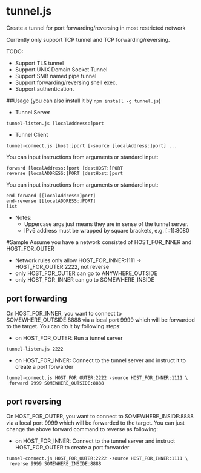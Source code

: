 # tunnel.js
Create a tunnel for port forwarding/reversing in most restricted network

Currently only support TCP tunnel and TCP forwarding/reversing.

TODO:
- Support TLS tunnel
- Support UNIX Domain Socket Tunnel
- Support SMB named pipe tunnel
- Support forwarding/reversing shell exec.
- Support authentication.

##Usage
(you can also install it by `npm install -g tunnel.js`)

- Tunnel Server
```
tunnel-listen.js [localAddress:]port
```
- Tunnel Client
```
tunnel-connect.js [host:]port [-source [localAddress:]port] ...
```
You can input instructions from arguments or standard input:
```
forward [localAddress:]port [destHOST:]PORT
reverse [localADDRESS:]PORT [destHost:]port
```
You can input instructions from arguments or standard input:
```
end-forward [[localAddress:]port]
end-reverse [[localADDRESS:]PORT]
list
```
- Notes:
    - Uppercase args just means they are in sense of the tunnel server.
    - IPv6 address must be wrapped by square brackets, e.g. [::1]:8080

#Sample
Assume you have a network consisted of HOST_FOR_INNER and HOST_FOR_OUTER
- Network rules only allow HOST_FOR_INNER:1111 -> HOST_FOR_OUTER:2222, not reverse
- only HOST_FOR_OUTER can go to ANYWHERE_OUTSIDE
- only HOST_FOR_INNER can go to SOMEWHERE_INSIDE

## port forwarding
On HOST_FOR_INNER, you want to connect to SOMEWHERE_OUTSIDE:8888 via a local port 9999
which will be forwarded to the target. You can do it by following steps:
- on HOST_FOR_OUTER: Run a tunnel server
```
tunnel-listen.js 2222
```
- on HOST_FOR_INNER: Connect to the tunnel server and instruct it to create a port forwarder
```
tunnel-connect.js HOST_FOR_OUTER:2222 -source HOST_FOR_INNER:1111 \
 forward 9999 SOMEWHERE_OUTSIDE:8888
```

## port reversing
On HOST_FOR_OUTER, you want to connect to SOMEWHERE_INSIDE:8888 via a local port 9999
which will be forwarded to the target. You can just change the above forward command to reverse as following:
- on HOST_FOR_INNER: Connect to the tunnel server and instruct HOST_FOR_OUTER to create a port forwarder 
```
tunnel-connect.js HOST_FOR_OUTER:2222 -source HOST_FOR_INNER:1111 \
 reverse 9999 SOMEWHERE_INSIDE:8888
```
